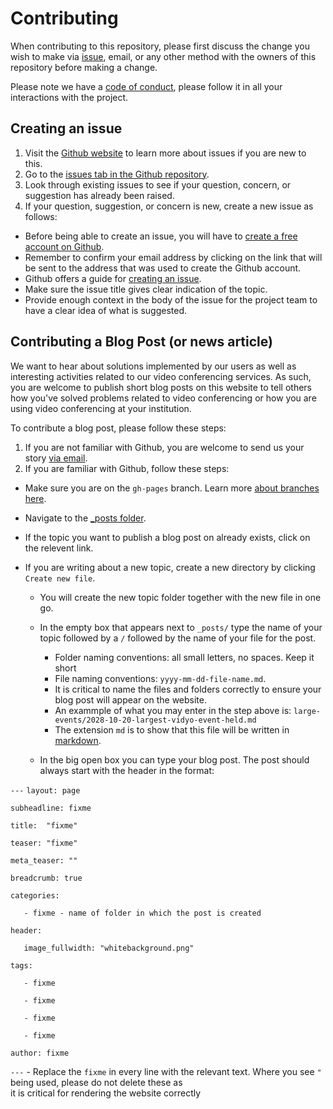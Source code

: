 # Contributing

When contributing to this repository, please first discuss 
the change you wish to make via [issue](https://github.com/TENET-RCCPII/TENET-VideoConferencing/issues),
email, or any other method with the owners of this 
repository before making a change. 

Please note we have a [code of conduct](CodeConduct.md),
 please follow it in all your interactions with the project.

## Creating an issue

1. Visit the [Github website](https://guides.github.com/features/issues/)
 to learn more about issues if you are new to this.
2. Go to the [issues tab in the Github repository](https://github.com/TENET-RCCPII/TENET-VideoConferencing/issues).
3. Look through existing issues to see if your question, concern, or suggestion
has already been raised.
4. If your question, suggestion, or concern is new, create a new issue 
as follows:

 - Before being able to create an issue, you will have to [create a free
   account on Github](https://github.com/).
 - Remember to confirm your email address by clicking on the link that
   will be sent to the address that was used to create the Github account.
 - Github offers a guide for [creating an issue](https://help.github.com/en/articles/creating-an-issue).
 - Make sure the issue title gives clear indication of the topic.
 - Provide enough context in the body of the issue for the project team
   to have a clear idea of what is suggested.

## Contributing a Blog Post (or news article)

We want to hear about solutions implemented by our users as well as interesting
activities related to our video conferencing services. As such, you are 
welcome to publish short blog posts on this website to tell others how you've
solved problems related to video conferencing or how you are using video 
conferencing at your institution.

To contribute a blog post, please follow these steps:

1. If you are not familiar with Github, you are welcome to send us your story
[via email](mailto:vidyo@tenet.ac.za).
2. If you are familiar with Github, follow these steps:

 - Make sure you are on the `gh-pages` branch. Learn more 
   [about branches here](https://help.github.com/en/articles/viewing-branches-in-your-repository).
 - Navigate to the [_posts folder](_posts).
 - If the topic you want to publish a blog post on already exists, click
   on the relevent link.
 - If you are writing about a new topic, create a new directory by clicking 
   `Create new file`.

   - You will create the new topic folder together with the new file in one
     go.
   - In the empty box that appears next to `_posts/` type the name of your topic
     followed by a `/` followed by the name of your file for the post.
   
     - Folder naming conventions: all small letters, no spaces. Keep it short
     - File naming conventions: `yyyy-mm-dd-file-name.md`.
     - It is critical to name the files and folders correctly to ensure 
       your blog post will appear on the website.
     - An exammple of what you may enter in the step above is:
       `large-events/2028-10-20-largest-vidyo-event-held.md`
     - The extension `md` is to show that this file will be written in
       [markdown](https://guides.github.com/pdfs/markdown-cheatsheet-online.pdf).
   
   - In the big open box you can type your blog post. The post should always start with the header in the format:
   
`---`
`layout: page`

`subheadline: fixme` 

`title:  "fixme"`

`teaser: "fixme"`

`meta_teaser: ""`

`breadcrumb: true`

`categories:`

`   - fixme - name of folder in which the post is created`

`header:`

`   image_fullwidth: "whitebackground.png"`

`tags:`

`   - fixme`

`   - fixme`

`   - fixme`

`   - fixme`

`author: fixme`

`---`
    - Replace the `fixme` in every line with the relevant text. Where you see `"` being used, please do not delete these as   
    it is critical for rendering the website correctly
 
